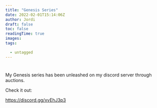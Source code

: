 ```yaml
---
title: "Genesis Series"
date: 2022-02-01T15:14:06Z
author: Jordi
draft: false
toc: false
readingTime: true
images:
tags: 

  - untagged
---
```



#  # 

My Genesis series has been unleashed on my discord server through auctions.

Check it out:

https://discord.gg/xvEhJ3p3